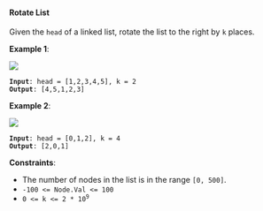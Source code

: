 #### Rotate List
Given the `head` of a linked list, rotate the list to the right by `k` places.

**Example 1**:

![](example_1.jpg)
<pre><code><b>Input</b>: head = [1,2,3,4,5], k = 2
<b>Output</b>: [4,5,1,2,3]
</code></pre>

**Example 2**:

![](example_2.jpg)
<pre><code><b>Input</b>: head = [0,1,2], k = 4
<b>Output</b>: [2,0,1]
</code></pre>

**Constraints**:
*   The number of nodes in the list is in the range  `[0, 500]`.
*  `-100 <= Node.Val <= 100`
* <code>0 <= k <= 2 * 10<sup>9</sup></code>
